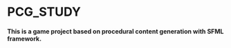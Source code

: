 # PCG_STUDY

#### This is a game project based on procedural content generation with SFML framework.
